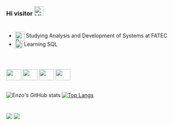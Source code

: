 ### Hi visitor <img src="https://raw.githubusercontent.com/Tarikul-Islam-Anik/Animated-Fluent-Emojis/master/Emojis/Hand%20gestures/Victory%20Hand%20Medium-Light%20Skin%20Tone.png" alt="Victory Hand Medium-Light Skin Tone" width="25" height="25" />
#
- <img align="center" src="https://raw.githubusercontent.com/Tarikul-Islam-Anik/Animated-Fluent-Emojis/master/Emojis/Hand%20gestures/Brain.png" alt="Brain" width="25" height="25" /> Studying Analysis and Development of Systems at FATEC
- <img align="center"  src="https://raw.githubusercontent.com/Tarikul-Islam-Anik/Animated-Fluent-Emojis/master/Emojis/Objects/Desktop%20Computer.png" alt="Desktop Computer" width="20" height="20" /> Learning SQL
#
<div style="display: inline_block"><br>
  <img align="center" height="30" width="40" src="https://cdn.jsdelivr.net/gh/devicons/devicon/icons/python/python-original.svg" />
  <img align="center" height="30" width="40" src="https://cdn.jsdelivr.net/gh/devicons/devicon/icons/javascript/javascript-original.svg" />
  <img align="center" height="30" width="40" src="https://cdn.jsdelivr.net/gh/devicons/devicon/icons/git/git-original.svg" />
  <img align="center" height="30" width="40" src="https://cdn.jsdelivr.net/gh/devicons/devicon/icons/mysql/mysql-original.svg" />
</div>

<br>

![Enzo's GitHub stats](https://github-readme-stats.vercel.app/api?username=EnzoNbs&show_icons=true&title_color=9fc5e8&icon_color=6fa8dc&text_color=ffffff&bg_color=90,0d1117,3d85c6&hide_border=True)
[![Top Langs](https://github-readme-stats.vercel.app/api/top-langs/?username=EnzoNbs&layout=compact&hide_progress=False&title_color=b6daaa&icon_color=000000&text_color=ffffff&bg_color=90,0d1117,6aa84f&hide_border=True)](https://github.com/anuraghazra/github-readme-stats)
#
<div>
  <a href="mailto:enzor.nbs@gmail.com"><img src="https://img.shields.io/badge/Gmail-D14836?style=for-the-badge&logo=gmail&logoColor=white" target="_blank"></a>
  <a href="https://www.linkedin.com/in/enzo-ricardo-nascimento-73700a259/"><img src="https://img.shields.io/badge/LinkedIn-0077B5?style=for-the-badge&logo=linkedin&logoColor=white" target="_blank"></a>
</div>
